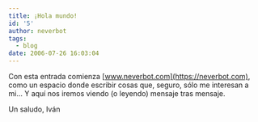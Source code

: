 ```yaml
---
title: ¡Hola mundo!
id: '5'
author: neverbot
tags:
  - blog
date: 2006-07-26 16:03:04
---
```


Con esta entrada comienza [www.neverbot.com](https://neverbot.com), como un espacio donde escribir cosas que, seguro, sólo me interesan a mi... Y aquí nos iremos viendo (o leyendo) mensaje tras mensaje.

Un saludo, 
  Iván

